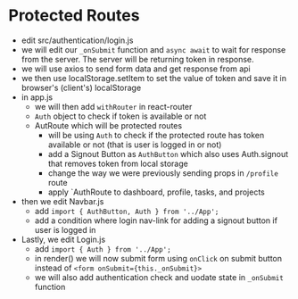 # Protected Routes

* edit src/authentication/login.js
* we will edit our `_onSubmit` function and `async await` to wait for response from the server. The server will be returning token in response.
* we will use axios to send form data and get response from api
* we then use localStorage.setItem to set the value of token and save it in browser's (client's) localStorage
* in app.js
  * we will then add `withRouter` in react-router
  * `Auth` object to check if token is available or not
  * AutRoute which will be protected routes
    * will be using `Auth` to check if the protected route has token available or not (that is user is logged in or not)
    * add a Signout Button as `AuthButton` which also uses Auth.signout that removes token from local storage
    * change the way we were previously sending props in `/profile` route
    * apply `AuthRoute to dashboard, profile, tasks, and projects
* then we edit Navbar.js
  * add `import { AuthButton, Auth } from '../App';`
  * add a condition where login nav-link for adding a signout button if user is logged in
* Lastly, we edit Login.js
  * add `import { Auth } from '../App';`
  * in render() we will now submit form using `onClick` on submit button instead of `<form onSubmit={this._onSubmit}>`
  * we will also add authentication check and uodate state in `_onSubmit` function
